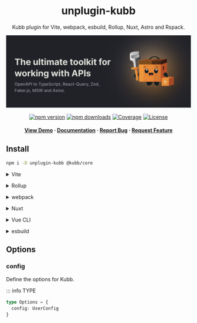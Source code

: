 <div align="center">

<!-- <img src="assets/logo.png" alt="logo" width="200" height="auto" /> -->
<h1>unplugin-kubb</h1>

<p>
   Kubb plugin for Vite, webpack, esbuild, Rollup, Nuxt, Astro and Rspack.
  </p>
  <img src="https://raw.githubusercontent.com/kubb-labs/kubb/main/assets/banner.png" alt="logo"  height="auto" />

[![npm version][npm-version-src]][npm-version-href]
[![npm downloads][npm-downloads-src]][npm-downloads-href]
[![Coverage][coverage-src]][coverage-href]
[![License][license-src]][license-href]

<!-- ALL-CONTRIBUTORS-BADGE:START - Do not remove or modify this section -->
<!-- ALL-CONTRIBUTORS-BADGE:END -->
</p>

<h4>
    <a href="https://codesandbox.io/s/github/kubb-labs/kubb/tree/alpha/examples/typescript" target="_blank">View Demo</a>
    <span> · </span>
      <a href="https://kubb.dev/" target="_blank">Documentation</a>
    <span> · </span>
      <a href="https://github.com/kubb-labs/kubb/issues/" target="_blank">Report Bug</a>
    <span> · </span>
      <a href="https://github.com/kubb-labs/kubb/issues/" target="_blank">Request Feature</a>
  </h4>
</div>

## Install

```bash
npm i -D unplugin-kubb @kubb/core
```

<details>
<summary>Vite</summary><br>

```ts
// vite.config.ts
import kubb from 'unplugin-kubb/vite'

export default defineConfig({
  plugins: [
    kubb({/* options */}),
  ],
})
```

<br></details>

<details>
<summary>Rollup</summary><br>

```ts
// rollup.config.js
import kubb from 'unplugin-kubb/rollup'

export default {
  plugins: [
    kubb({/* options */}),
  ],
}
```

<br></details>

<details>
<summary>webpack</summary><br>

```ts
// webpack.config.js
module.exports = {
  /* ... */
  plugins: [
    require('unplugin-kubb/webpack')({/* options */}),
  ],
}
```

<br></details>

<details>
<summary>Nuxt</summary><br>

```ts
// nuxt.config.js
export default defineNuxtConfig({
  modules: [
    ['unplugin-kubb/nuxt', {/* options */}],
  ],
})
```

> This module works for both Nuxt 2 and [Nuxt Vite](https://github.com/nuxt/vite)

<br></details>

<details>
<summary>Vue CLI</summary><br>

```ts
// vue.config.js
module.exports = {
  configureWebpack: {
    plugins: [
      require('unplugin-kubb/webpack')({/* options */}),
    ],
  },
}
```

<br></details>

<details>
<summary>esbuild</summary><br>

```ts
// esbuild.config.js
import { build } from 'esbuild'
import kubb from 'unplugin-kubb/esbuild'

build({
  plugins: [kubb()],
})
```

<br></details>

## Options

### config

Define the options for Kubb.

::: info TYPE

```typescript [Options]
type Options = {
  config: UserConfig
}
```

<!-- Badges -->

[npm-version-src]: https://img.shields.io/npm/v/unplugin-kubb?flat&colorA=#18181B&colorB=#f58517
[npm-version-href]: https://npmjs.com/package/unplugin-kubb
[npm-downloads-src]: https://img.shields.io/npm/dm/unplugin-kubb?flat&colorA=#18181B&colorB=#f58517
[npm-downloads-href]: https://npmjs.com/package/unplugin-kubb
[license-src]: https://img.shields.io/github/license/kubb-labs/kubb.svg?flat&colorA=#18181B&colorB=#f58517
[license-href]: https://github.com/kubb-labs/kubb/blob/main/LICENSE
[build-src]: https://img.shields.io/github/actions/workflow/status/kubb-labs/kubb/ci.yaml?style=flat&colorA=#18181B&colorB=#f58517
[build-href]: https://www.npmjs.com/package/unplugin-kubb
[minified-src]: https://img.shields.io/bundlephobia/min/unplugin-kubb?style=flat&colorA=#18181B&colorB=#f58517
[minified-href]: https://www.npmjs.com/package/unplugin-kubb
[coverage-src]: https://img.shields.io/codecov/c/github/kubb-labs/kubb?style=flat&colorA=#18181B&colorB=#f58517
[coverage-href]: https://www.npmjs.com/package/unplugin-kubb
